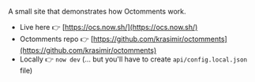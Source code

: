 A small site that demonstrates how Octomments work.

* Live here 👉 [https://ocs.now.sh/](https://ocs.now.sh/)
* Octomments repo 👉 [https://github.com/krasimir/octomments](https://github.com/krasimir/octomments)
* Locally 👉 `now dev` (... but you'll have to create `api/config.local.json` file)
